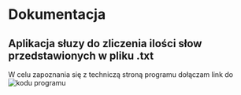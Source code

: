 # Dokumentacja

## Aplikacja słuzy do zliczenia ilości słow przedstawionych w pliku .txt
W celu zapoznania się z techniczą stroną programu dołączam link do ![kodu programu](https://zapodaj.net/images/46fdff5ba8eb0.png)


